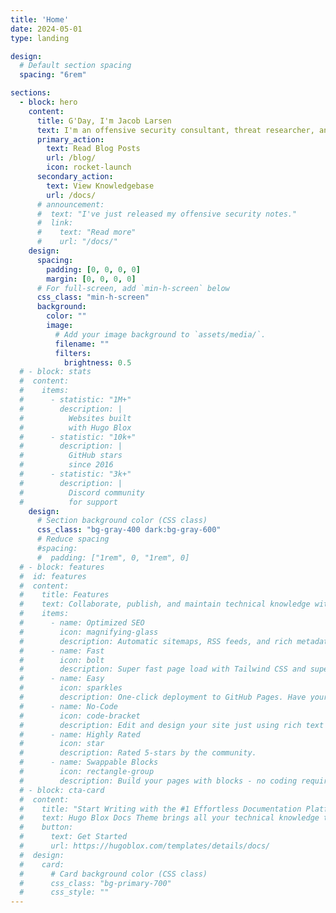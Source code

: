 ```yaml
---
title: 'Home'
date: 2024-05-01
type: landing

design:
  # Default section spacing
  spacing: "6rem"

sections:
  - block: hero
    content:
      title: G'Day, I'm Jacob Larsen
      text: I'm an offensive security consultant, threat researcher, and mentor.
      primary_action:
        text: Read Blog Posts
        url: /blog/
        icon: rocket-launch
      secondary_action:
        text: View Knowledgebase
        url: /docs/
      # announcement:
      #  text: "I've just released my offensive security notes."
      #  link:
      #    text: "Read more"
      #    url: "/docs/"
    design:
      spacing:
        padding: [0, 0, 0, 0]
        margin: [0, 0, 0, 0]
      # For full-screen, add `min-h-screen` below
      css_class: "min-h-screen"
      background:
        color: ""
        image:
          # Add your image background to `assets/media/`.
          filename: ""
          filters:
            brightness: 0.5
  # - block: stats
  #  content:
  #    items:
  #      - statistic: "1M+"
  #        description: |
  #          Websites built  
  #          with Hugo Blox
  #      - statistic: "10k+"
  #        description: |
  #          GitHub stars  
  #          since 2016
  #      - statistic: "3k+"
  #        description: |
  #          Discord community  
  #          for support
    design:
      # Section background color (CSS class)
      css_class: "bg-gray-400 dark:bg-gray-600"
      # Reduce spacing
      #spacing:
      #  padding: ["1rem", 0, "1rem", 0]
  # - block: features
  #  id: features
  #  content:
  #    title: Features
  #    text: Collaborate, publish, and maintain technical knowledge with an all-in-one documentation site. Used by 100,000+ startups, enterprises, and researchers.
  #    items:
  #      - name: Optimized SEO
  #        icon: magnifying-glass
  #        description: Automatic sitemaps, RSS feeds, and rich metadata take the pain out of SEO and syndication.
  #      - name: Fast
  #        icon: bolt
  #        description: Super fast page load with Tailwind CSS and super fast site building with Hugo.
  #      - name: Easy
  #        icon: sparkles
  #        description: One-click deployment to GitHub Pages. Have your new website live within 5 minutes!
  #      - name: No-Code
  #        icon: code-bracket
  #        description: Edit and design your site just using rich text (Markdown) and configurable YAML parameters.
  #      - name: Highly Rated
  #        icon: star
  #        description: Rated 5-stars by the community.
  #      - name: Swappable Blocks
  #        icon: rectangle-group
  #        description: Build your pages with blocks - no coding required!
  # - block: cta-card
  #  content:
  #    title: "Start Writing with the #1 Effortless Documentation Platform"
  #    text: Hugo Blox Docs Theme brings all your technical knowledge together in a single, centralized knowledge base. Easily search and edit it with the tools you use every day!
  #    button:
  #      text: Get Started
  #      url: https://hugoblox.com/templates/details/docs/
  #  design:
  #    card:
  #      # Card background color (CSS class)
  #      css_class: "bg-primary-700"
  #      css_style: ""
---
```

